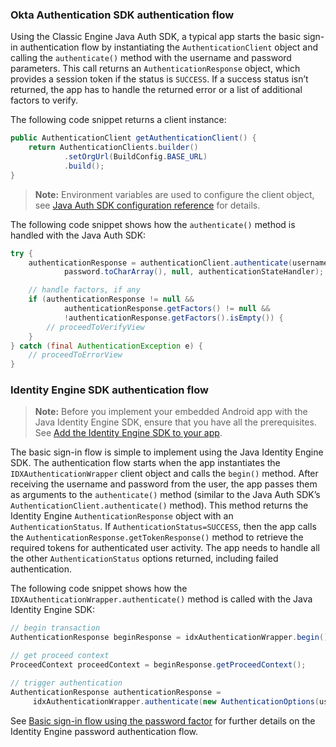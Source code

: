 ### Okta Authentication SDK authentication flow

Using the Classic Engine Java Auth SDK, a typical app starts the basic sign-in authentication flow by instantiating the `AuthenticationClient` object and calling the `authenticate()` method with the username and password parameters. This call returns an `AuthenticationResponse` object, which provides a session token if the status is `SUCCESS`. If a success status isn’t returned, the app has to handle the returned error or a list of additional factors to verify.

The following code snippet returns a client instance:

```java
public AuthenticationClient getAuthenticationClient() {
    return AuthenticationClients.builder()
            .setOrgUrl(BuildConfig.BASE_URL)
            .build();
}
```

> **Note:** Environment variables are used to configure the client object, see [Java Auth SDK configuration reference](https://github.com/okta/okta-auth-java#configuration-reference) for details.

The following code snippet shows how the `authenticate()` method is handled with the Java Auth SDK:

```java
try {
    authenticationResponse = authenticationClient.authenticate(username,
            password.toCharArray(), null, authenticationStateHandler);

    // handle factors, if any
    if (authenticationResponse != null &&
            authenticationResponse.getFactors() != null &&
            !authenticationResponse.getFactors().isEmpty()) {
        // proceedToVerifyView
    }
} catch (final AuthenticationException e) {
    // proceedToErrorView
}
```

### Identity Engine SDK authentication flow

> **Note:** Before you implement your embedded Android app with the Java Identity Engine SDK, ensure that you have all the prerequisites. See [Add the Identity Engine SDK to your app](https://developer.okta.com/docs/guides/oie-upgrade-add-sdk-to-your-app/android/main/).

The basic sign-in flow is simple to implement using the Java Identity Engine SDK. The authentication flow starts when the app instantiates the `IDXAuthenticationWrapper` client object and calls the `begin()` method. After receiving the username and password from the user, the app passes them as arguments to the  `authenticate()` method (similar to the Java Auth SDK’s `AuthenticationClient.authenticate()` method). This method returns the Identity Engine `AuthenticationResponse` object with an `AuthenticationStatus`. If `AuthenticationStatus=SUCCESS`, then the app calls the `AuthenticationResponse.getTokenResponse()` method to retrieve the required tokens for authenticated user activity. The app needs to handle all the other `AuthenticationStatus` options returned, including failed authentication.

The following code snippet shows how the `IDXAuthenticationWrapper.authenticate()` method is called with the Java Identity Engine SDK:

```java
// begin transaction
AuthenticationResponse beginResponse = idxAuthenticationWrapper.begin();

// get proceed context
ProceedContext proceedContext = beginResponse.getProceedContext();

// trigger authentication
AuthenticationResponse authenticationResponse =
     idxAuthenticationWrapper.authenticate(new AuthenticationOptions(username, password.toCharArray()), proceedContext);
```

See [Basic sign-in flow using the password factor](/docs/guides/oie-embedded-sdk-use-case-basic-sign-in/android/main/) for further details on the Identity Engine password authentication flow.
